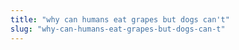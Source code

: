 ```yaml
---
title: "why can humans eat grapes but dogs can't"
slug: "why-can-humans-eat-grapes-but-dogs-can-t"
---
```


